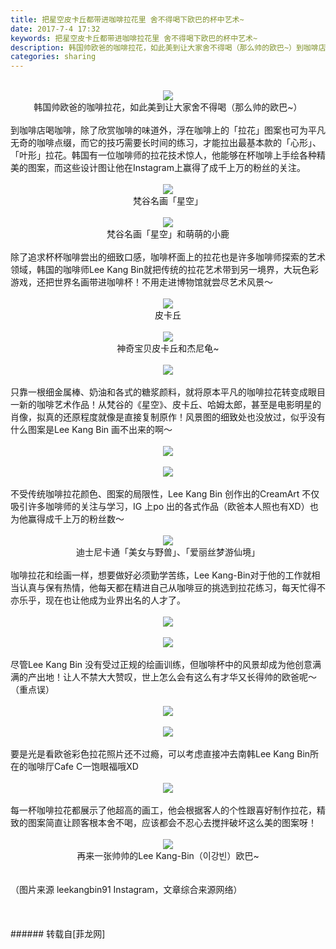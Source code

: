 ```yaml
---
title: 把星空皮卡丘都带进咖啡拉花里 舍不得喝下欧巴的杯中艺术~
date: 2017-7-4 17:32
keywords: 把星空皮卡丘都带进咖啡拉花里 舍不得喝下欧巴的杯中艺术~
description: 韩国帅欧爸的咖啡拉花，如此美到让大家舍不得喝（那么帅的欧巴~）到咖啡店喝咖啡，除了欣赏咖啡的味道外，浮在咖啡上的「拉花」图案也可为平凡无奇的咖啡点缀，而它的技巧需要长时间的练习，才能拉出最基本款的「心形」、「叶形」拉花。韩国有一位咖啡师的拉花技术惊人，他能够在杯咖啡上手绘各种精美的图案，而这些设计图让他在Instagram上赢得了成千上万的粉丝的关注。梵谷名画「星空」梵谷名画「星空」和萌萌的小鹿除了追求杯杯咖啡尝出的细致口感，咖啡杯面上的拉花也是许多咖啡师探索的艺术领域，韩国的咖啡师Lee Kang Bin就把传统的拉花艺术带到另一境界，大玩色彩游戏，还把世界名画带进咖啡杯！不用走进博物馆就尝尽艺术风景～皮卡丘神奇宝贝皮卡丘和杰尼龟~ 只靠一根细金属棒、奶油和各式的糖浆颜料，就将原本平凡的咖啡拉花转变成眼目一新的咖啡艺术作品！从梵谷的《星空》、皮卡丘、哈姆太郎，甚至是电影明星的肖像，拟真的还原程度就像是直接复制原作！风景图的细致处也没放过，似乎没有什么图案是Lee Kang Bin 画不出来的啊～不受传统咖啡拉花颜色、图案的局限性，Lee Kang Bin 创作出的CreamArt 不仅吸引许多咖啡师的关注与学习，IG 上po 出的各式作品（欧爸本人照也有XD）也为他赢得成千上万的粉丝数～迪士尼卡通「美女与野兽」、「爱丽丝梦游仙境」咖啡拉花和绘画一样，想要做好必须勤学苦练，Lee Kang-Bin对于他的工作就相当认真与保有热情，他每天都在精进自己从咖啡豆的挑选到拉花练习，每天忙得不亦乐乎，现在也让他成为业界出名的人才了。尽管Lee Kang Bin 没有受过正规的绘画训练，但咖啡杯中的风景却成为他创意满满的产出地！让人不禁大大赞叹，世上怎么会有这么有才华又长得帅的欧爸呢～（重点误）要是光是看欧爸彩色拉花照片还不过瘾，可以考虑直接冲去南韩Lee Kang Bin所在的咖啡厅Cafe C一饱眼福哦XD每一杯咖啡拉花都展示了他超高的画工，他会根据客人的个性跟喜好制作拉花，精致的图案简直让顾客根本舍不喝，应该都会不忍心去搅拌破坏这么美的图案呀！再来一张帅帅的Lee Kang-Bin（이강빈）欧巴~（图片来源 leekangbin91 Instagram，文章综合来源网络）
categories: sharing
---
```

<td class="t_f" id="postmessage_782216">

<br/>
<div align="center">

<img aid="580619" data-cf-modified-d50be7bd19f6cd3cc66dcd9d-="" file="data/attachment/forum/201707/04/172456tj2af3jsv6vfax6f.jpg.thumb.jpg" id="aimg_580619" inpost="1" onclick="" onmouseover="" src="http://www.flw.ph/data/attachment/forum/201707/04/172456tj2af3jsv6vfax6f.jpg" style="cursor:pointer" zoomfile="data/attachment/forum/201707/04/172456tj2af3jsv6vfax6f.jpg"/>


<br/>
韩国帅欧爸的咖啡拉花，如此美到让大家舍不得喝（那么帅的欧巴~）</div><br/>
到咖啡店喝咖啡，除了欣赏咖啡的味道外，浮在咖啡上的「拉花」图案也可为平凡无奇的咖啡点缀，而它的技巧需要长时间的练习，才能拉出最基本款的「心形」、「叶形」拉花。韩国有一位咖啡师的拉花技术惊人，他能够在杯咖啡上手绘各种精美的图案，而这些设计图让他在Instagram上赢得了成千上万的粉丝的关注。<br/>
<br/>
<div align="center">

<img aid="580609" data-cf-modified-d50be7bd19f6cd3cc66dcd9d-="" file="data/attachment/forum/201707/04/172149fc7fla6d2lpa7f5f.jpg.thumb.jpg" id="aimg_580609" inpost="1" onclick="" onmouseover="" src="http://www.flw.ph/data/attachment/forum/201707/04/172149fc7fla6d2lpa7f5f.jpg" style="cursor:pointer" zoomfile="data/attachment/forum/201707/04/172149fc7fla6d2lpa7f5f.jpg"/>


<br/>
梵谷名画「星空」<br/>
<br/>

<img aid="580620" data-cf-modified-d50be7bd19f6cd3cc66dcd9d-="" file="data/attachment/forum/201707/04/172457j8jw2s23sus4mttj.jpg.thumb.jpg" id="aimg_580620" inpost="1" onclick="" onmouseover="" src="http://www.flw.ph/data/attachment/forum/201707/04/172457j8jw2s23sus4mttj.jpg" style="cursor:pointer" zoomfile="data/attachment/forum/201707/04/172457j8jw2s23sus4mttj.jpg"/>


<br/>
梵谷名画「星空」和萌萌的小鹿</div><br/>
除了追求杯杯咖啡尝出的细致口感，咖啡杯面上的拉花也是许多咖啡师探索的艺术领域，韩国的咖啡师Lee Kang Bin就把传统的拉花艺术带到另一境界，大玩色彩游戏，还把世界名画带进咖啡杯！不用走进博物馆就尝尽艺术风景～<br/>
<br/>
<div align="center">

<img aid="580610" data-cf-modified-d50be7bd19f6cd3cc66dcd9d-="" file="data/attachment/forum/201707/04/172150wj99pj3jnq54mdh7.jpg.thumb.jpg" id="aimg_580610" inpost="1" onclick="" onmouseover="" src="http://www.flw.ph/data/attachment/forum/201707/04/172150wj99pj3jnq54mdh7.jpg" style="cursor:pointer" zoomfile="data/attachment/forum/201707/04/172150wj99pj3jnq54mdh7.jpg"/>


<br/>
皮卡丘<br/>
<br/>

<img aid="580622" data-cf-modified-d50be7bd19f6cd3cc66dcd9d-="" file="data/attachment/forum/201707/04/172459zx22r4vaaxz2998v.jpg.thumb.jpg" id="aimg_580622" inpost="1" onclick="" onmouseover="" src="http://www.flw.ph/data/attachment/forum/201707/04/172459zx22r4vaaxz2998v.jpg" style="cursor:pointer" zoomfile="data/attachment/forum/201707/04/172459zx22r4vaaxz2998v.jpg"/>


<br/>
神奇宝贝皮卡丘和杰尼龟~ <br/>
<br/>

<img aid="580611" data-cf-modified-d50be7bd19f6cd3cc66dcd9d-="" file="data/attachment/forum/201707/04/172152gqljfdalhgrkhdro.jpg.thumb.jpg" id="aimg_580611" inpost="1" onclick="" onmouseover="" src="http://www.flw.ph/data/attachment/forum/201707/04/172152gqljfdalhgrkhdro.jpg" style="cursor:pointer" zoomfile="data/attachment/forum/201707/04/172152gqljfdalhgrkhdro.jpg"/>


</div><br/>
只靠一根细金属棒、奶油和各式的糖浆颜料，就将原本平凡的咖啡拉花转变成眼目一新的咖啡艺术作品！从梵谷的《星空》、皮卡丘、哈姆太郎，甚至是电影明星的肖像，拟真的还原程度就像是直接复制原作！风景图的细致处也没放过，似乎没有什么图案是Lee Kang Bin 画不出来的啊～<br/>
<br/>
<div align="center">

<img aid="580612" data-cf-modified-d50be7bd19f6cd3cc66dcd9d-="" file="data/attachment/forum/201707/04/172153hvjco24m7c2kgppg.jpg.thumb.jpg" id="aimg_580612" inpost="1" onclick="" onmouseover="" src="http://www.flw.ph/data/attachment/forum/201707/04/172153hvjco24m7c2kgppg.jpg" style="cursor:pointer" zoomfile="data/attachment/forum/201707/04/172153hvjco24m7c2kgppg.jpg"/>


<br/>
<br/>

<img aid="580613" data-cf-modified-d50be7bd19f6cd3cc66dcd9d-="" file="data/attachment/forum/201707/04/172155r19f9x2z4ckqzgx1.jpg.thumb.jpg" id="aimg_580613" inpost="1" onclick="" onmouseover="" src="http://www.flw.ph/data/attachment/forum/201707/04/172155r19f9x2z4ckqzgx1.jpg" style="cursor:pointer" zoomfile="data/attachment/forum/201707/04/172155r19f9x2z4ckqzgx1.jpg"/>


</div><br/>
不受传统咖啡拉花颜色、图案的局限性，Lee Kang Bin 创作出的CreamArt 不仅吸引许多咖啡师的关注与学习，IG 上po 出的各式作品（欧爸本人照也有XD）也为他赢得成千上万的粉丝数～<br/>
<br/>
<div align="center">

<img aid="580621" data-cf-modified-d50be7bd19f6cd3cc66dcd9d-="" file="data/attachment/forum/201707/04/172458g6sgwpzms4eskwmm.jpg.thumb.jpg" id="aimg_580621" inpost="1" onclick="" onmouseover="" src="http://www.flw.ph/data/attachment/forum/201707/04/172458g6sgwpzms4eskwmm.jpg" style="cursor:pointer" zoomfile="data/attachment/forum/201707/04/172458g6sgwpzms4eskwmm.jpg"/>


<br/>
迪士尼卡通「美女与野兽」、「爱丽丝梦游仙境」</div><br/>
咖啡拉花和绘画一样，想要做好必须勤学苦练，Lee Kang-Bin对于他的工作就相当认真与保有热情，他每天都在精进自己从咖啡豆的挑选到拉花练习，每天忙得不亦乐乎，现在也让他成为业界出名的人才了。<br/>
<br/>
<div align="center">

<img aid="580614" data-cf-modified-d50be7bd19f6cd3cc66dcd9d-="" file="data/attachment/forum/201707/04/172156qsj706l17881rj8m.jpg.thumb.jpg" id="aimg_580614" inpost="1" onclick="" onmouseover="" src="http://www.flw.ph/data/attachment/forum/201707/04/172156qsj706l17881rj8m.jpg" style="cursor:pointer" zoomfile="data/attachment/forum/201707/04/172156qsj706l17881rj8m.jpg"/>


<br/>
<br/>

<img aid="580615" data-cf-modified-d50be7bd19f6cd3cc66dcd9d-="" file="data/attachment/forum/201707/04/172157ivmyj3mv77kvkot7.jpg.thumb.jpg" id="aimg_580615" inpost="1" onclick="" onmouseover="" src="http://www.flw.ph/data/attachment/forum/201707/04/172157ivmyj3mv77kvkot7.jpg" style="cursor:pointer" zoomfile="data/attachment/forum/201707/04/172157ivmyj3mv77kvkot7.jpg"/>


</div><br/>
尽管Lee Kang Bin 没有受过正规的绘画训练，但咖啡杯中的风景却成为他创意满满的产出地！让人不禁大大赞叹，世上怎么会有这么有才华又长得帅的欧爸呢～（重点误）<br/>
<br/>
<div align="center">

<img aid="580616" data-cf-modified-d50be7bd19f6cd3cc66dcd9d-="" file="data/attachment/forum/201707/04/172159fjhoeho1gk4rntme.jpg.thumb.jpg" id="aimg_580616" inpost="1" onclick="" onmouseover="" src="http://www.flw.ph/data/attachment/forum/201707/04/172159fjhoeho1gk4rntme.jpg" style="cursor:pointer" zoomfile="data/attachment/forum/201707/04/172159fjhoeho1gk4rntme.jpg"/>


<br/>
<br/>

<img aid="580617" data-cf-modified-d50be7bd19f6cd3cc66dcd9d-="" file="data/attachment/forum/201707/04/172200fl5fnh0hf08fdy1l.jpg.thumb.jpg" id="aimg_580617" inpost="1" onclick="" onmouseover="" src="http://www.flw.ph/data/attachment/forum/201707/04/172200fl5fnh0hf08fdy1l.jpg" style="cursor:pointer" zoomfile="data/attachment/forum/201707/04/172200fl5fnh0hf08fdy1l.jpg"/>


</div><br/>
要是光是看欧爸彩色拉花照片还不过瘾，可以考虑直接冲去南韩Lee Kang Bin所在的咖啡厅Cafe C一饱眼福哦XD<br/>
<br/>
<div align="center">

<img aid="580618" data-cf-modified-d50be7bd19f6cd3cc66dcd9d-="" file="data/attachment/forum/201707/04/172202e44mh81i00j0eyey.jpg.thumb.jpg" id="aimg_580618" inpost="1" onclick="" onmouseover="" src="http://www.flw.ph/data/attachment/forum/201707/04/172202e44mh81i00j0eyey.jpg" style="cursor:pointer" zoomfile="data/attachment/forum/201707/04/172202e44mh81i00j0eyey.jpg"/>


</div><br/>
每一杯咖啡拉花都展示了他超高的画工，他会根据客人的个性跟喜好制作拉花，精致的图案简直让顾客根本舍不喝，应该都会不忍心去搅拌破坏这么美的图案呀！<br/>
<br/>
<div align="center">

<img aid="580623" data-cf-modified-d50be7bd19f6cd3cc66dcd9d-="" file="data/attachment/forum/201707/04/172500wl57zj8pzsip8pvs.jpg.thumb.jpg" id="aimg_580623" inpost="1" onclick="" onmouseover="" src="http://www.flw.ph/data/attachment/forum/201707/04/172500wl57zj8pzsip8pvs.jpg" style="cursor:pointer" zoomfile="data/attachment/forum/201707/04/172500wl57zj8pzsip8pvs.jpg"/>


<br/>
再来一张帅帅的Lee Kang-Bin（이강빈）欧巴~</div><br/>
<br/>
（图片来源 leekangbin91 Instagram，文章综合来源网络）<br/>
<br/>
<br/>
<br/>
</td>
###### 转载自[菲龙网]